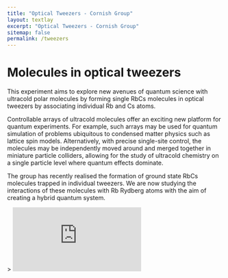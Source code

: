 ```yaml
---
title: "Optical Tweezers - Cornish Group"
layout: textlay
excerpt: "Optical Tweezers - Cornish Group"
sitemap: false
permalink: /tweezers
---
```


# Molecules in optical tweezers

This experiment aims to explore new avenues of quantum science with ultracold polar molecules by forming single RbCs molecules in optical tweezers by associating individual Rb and Cs atoms.

Controllable arrays of ultracold molecules offer an exciting new platform for quantum experiments. For example, such arrays may be used for quantum simulation of problems ubiquitous to condensed matter physics such as lattice spin models. Alternatively, with precise single-site control, the molecules may be independently moved around and merged together in miniature particle colliders, allowing for the study of ultracold chemistry on a single particle level where quantum effects dominate.

The group has recently realised the formation of ground state RbCs molecules trapped in individual tweezers. We are now studying the interactions of these molecules with Rb Rydberg atoms with the aim of creating a hybrid quantum system.

<div class="embed-responsive embed-responsive-16by9">>
<iframe  src="https://www.youtube.com/embed/B4qszpnSG-E" title="YouTube video player" frameborder="0" allow="accelerometer; autoplay; clipboard-write; encrypted-media; gyroscope; picture-in-picture; web-share" allowfullscreen></iframe>
</div>